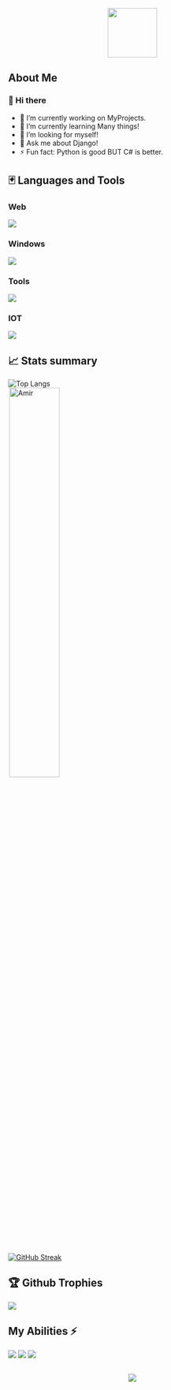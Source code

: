 <div id="header" align="center">
<img src="https://media.giphy.com/media/M9gbBd9nbDrOTu1Mqx/giphy.gif" width="100"/>
</div>

## About Me

### 👋 Hi there

- 🔭 I’m currently working on MyProjects.
- 🌱 I’m currently learning Many things!
- 🤔 I’m looking for myself!
- 💬 Ask me about Django!
- ⚡ Fun fact: Python is good BUT C# is better.
<!-- - 📫 How to reach me:  -->

## 🃏 Languages and Tools
### Web
<p align="left">
  <a href="https://skillicons.dev">
    <img src="https://skillicons.dev/icons?i=html,css,js,python,django,sqlite,vscode,pycharm,sublime&perline=15" />
  </a>
</p>

### Windows
<p align="left">
  <a href="https://skillicons.dev">
    <img src="https://skillicons.dev/icons?i=cs,visualstudio,atom,mysql,py,dotnet,powershell,windows&perline=15" />
  </a>
</p>

### Tools
<p align="left">
  <a href="https://skillicons.dev">
    <img src="https://skillicons.dev/icons?i=git,gitlab,github,gcp,gmail&perline=15" />
  </a>
</p>

### IOT
<p align="left">
  <a href="https://skillicons.dev">
    <img src="https://skillicons.dev/icons?i=arduino,py&perline=15" />
  </a>
</p>

## 📈 Stats summary

![Top Langs](https://github-readme-stats.vercel.app/api/top-langs/?username=Amir10t&hide_progress=false&layout=compact) <br>
<img width="45%" src="https://github-readme-stats.vercel.app/api?username=Amir10t&show_icons=true&theme=dracula&title_color=ff8000&text_color=ffffff&bg_color=6a6a6a&locale=en&hide_border=true" alt="Amir" style="margin-left:2px"/> <br>
<a href="https://git.io/streak-stats"><img src="https://streak-stats.demolab.com?user=Amir10t&theme=neon" alt="GitHub Streak" /></a>


## 🏆 Github Trophies
![](https://github-profile-trophy.vercel.app/?username=Amir10t&theme=dark&no-frame=true&no-bg=false&margin-w=4)

## My Abilities ⚡
<div id="badges">
  <img src="https://img.shields.io/badge/Python-blue?style=for-the-badge&logo=Python&logoColor=white"/>
  <img src="https://img.shields.io/badge/CSharp-purple?style=for-the-badge&logo=CSharp&logoColor=white"/>
  <img src="https://img.shields.io/badge/Django-darkgreen?style=for-the-badge&logo=Django&logoColor=white"/>
<!--   <img src="https://img.shields.io/badge/DotNet-darkblue?style=for-the-badge&logo=DotNet&logoColor=white" alt="DotNet Badge"/> -->
<!--   <img src="https://img.shields.io/badge/Arduino-lightblue?style=for-the-badge&logo=Arduino&logoColor=white" alt="Arduino Badge"/> -->
<!--   <img src="https://img.shields.io/badge/HTML-orange?style=for-the-badge&logo=HTML&logoColor=white" alt="HTML Badge"/> -->
<!--   <img src="https://img.shields.io/badge/CSS-blue?style=for-the-badge&logo=CSS&logoColor=white" alt="CSS Badge"/> -->
</div>

##

<div align="center">
  <a>
      <img src="https://komarev.com/ghpvc/?username=Amir10t&label=Profile%20views&color=0e75b6&style=flat" align="center" /> 
  <a/>
</div>
